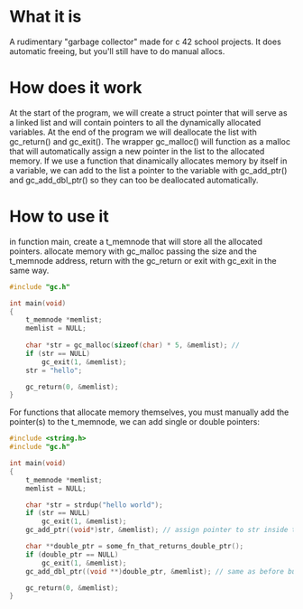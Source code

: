 # What it is
A rudimentary "garbage collector" made for c 42 school projects.
It does automatic freeing, but you'll still have to do manual allocs.

# How does it work

At the start of the program, we will create a struct pointer that will serve as a linked list and will contain pointers to all the dynamically allocated variables. At the end of the program we will deallocate the list with gc_return() and gc_exit(). The wrapper gc_malloc() will function as a malloc that will automatically assign a new pointer in the list to the allocated memory. If we use a function that dinamically allocates memory by itself in a variable, we can add to the list a pointer to the variable with gc_add_ptr() and gc_add_dbl_ptr() so they can too be deallocated automatically. 

# How to use it
in function main, create a t_memnode that will store all the allocated pointers. allocate memory with gc_malloc passing the size and the t_memnode address, return with the gc_return or exit with gc_exit in the same way.
```c
#include "gc.h"

int main(void)
{
    t_memnode *memlist;
    memlist = NULL;
    
    char *str = gc_malloc(sizeof(char) * 5, &memlist); // 
    if (str == NULL)
        gc_exit(1, &memlist);
    str = "hello";

    gc_return(0, &memlist);
}
```


For functions that allocate memory themselves, you must manually add the pointer(s) to the t_memnode, we can add single or double pointers:

```c
#include <string.h>
#include "gc.h"

int main(void)
{
    t_memnode *memlist;
    memlist = NULL;

    char *str = strdup("hello world");
    if (str == NULL)
        gc_exit(1, &memlist);
    gc_add_ptr((void*)str, &memlist); // assign pointer to str inside t_memnode to later free it with gc_return

    char **double_ptr = some_fn_that_returns_double_ptr();
    if (double_ptr == NULL)
        gc_exit(1, &memlist);
    gc_add_dbl_ptr((void **)double_ptr, &memlist); // same as before but with double pointer

    gc_return(0, &memlist);
}
```

